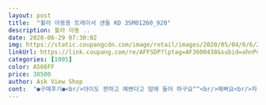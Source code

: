 ```yaml
---
layout: post 
title:  "휠라 아동용 트레이서 샌들 KD 3SM01260_920" 
description: 휠라 아동 ..
date: 2020-06-29 07:30:02 
img: https://static.coupangcdn.com/image/retail/images/2020/05/04/0/6/2dc708da-213a-4c8c-b633-85e74bff8dba.jpg 
linkUrl: https://link.coupang.com/re/AFFSDP?lptag=AF3600438&subid=ahnPublicAsk&pageKey=1548697907&itemId=2650640066&vendorItemId=70630671820&traceid=V0-113-015ff01bc4f98d85 
categories: [1005] 
color: A566FF 
price: 38500 
author: Ask View Shop 
cont:  "●구매후기●<br/>아이도 편하고 예쁘다고 맘에 들어 하구요^^<br/>예뻐요<br/>자로 잰 아이발  180인데 신발190사이즈 구매했어요<br/>활동적인  아이라 편하게 잘 신을 수 있을거같아요<br/>아이도 편하고 예쁘다고 맘에 들어 하구요^^<br/>예뻐요<br/>자로 잰 아이발  180인데 신발190사이즈 구매했어요<br/>활동적인  아이라 편하게 잘 신을 수 있을거같아요<br/>" 
---
```

